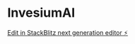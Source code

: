 # InvesiumAI

[Edit in StackBlitz next generation editor ⚡️](https://stackblitz.com/~/github.com/MysticLiu/InvesiumAI)